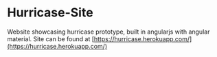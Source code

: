 # Hurricase-Site
Website showcasing hurricase prototype, built in angularjs with angular material.
Site can be found at [https://hurricase.herokuapp.com/](https://hurricase.herokuapp.com/)
